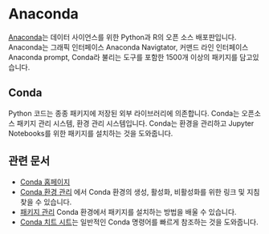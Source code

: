 # Anaconda

[Anaconda](https://www.anaconda.com/)는 데이터 사이언스를 위한 Python과 R의 오픈 소스 배포판입니다. Anaconda는 그래픽 인터페이스 Anaconda Navigtator, 커맨드 라인 인터페이스 Anaconda prompt, Conda라 불리는 도구를 포함한 1500개 이상의 패키지를 담고있습니다.

## Conda

Python 코드는 종종 패키지에 저장된 외부 라이브러리에 의존합니다. Conda는 오픈소스 패키지 관리 시스템, 환경 관리 시스템입니다. Conda는 환경을 관리하고 Jupyter Notebooks를 위한 패키지를 설치하는 것을 도와줍니다.

## 관련 문서

- [Conda 홈페이지](https://docs.conda.io/)
- [Conda 환경 관리](https://docs.conda.io/projects/conda/latest/user-guide/tasks/manage-environments.html) 에서 Conda 환경의 생성, 활성화, 비활성화를 위한 링크 및 지침 찾을 수 있습니다.
- [패키지 관리](https://docs.conda.io/projects/conda/latest/user-guide/getting-started.html#managing-packages) Conda 환경에서 패키지를 설치하는 방법을 배울 수 있습니다.
- [Conda 치트 시트](https://docs.conda.io/projects/conda/latest/user-guide/cheatsheet.html)는 일반적인 Conda 명령어를 빠르게 참조하는 것을 도와줍니다.
